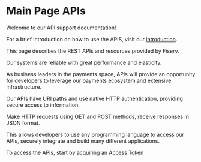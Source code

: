 # Main Page APIs

Welcome to our API support documentation!

For a brief introduction on how to use the APIS, visit our [introduction][1].

This page describes the REST APIs and resources provided by Fiserv.

Our systems are reliable with great performance and elasticity.

As business leaders in the payments space, APIs will provide an opportunity for developers to leverage our payments ecosystem and extensive infrastructure.

Our APIs have URI paths and use native HTTP authentication, providing secure access to information.

Make HTTP requests using GET and POST methods, receive responses in JSON format.

This allows developers to use any programming language to access our APIs, securely integrate and build many different applications.

To access the APIs, start by acquiring an [Access Token](../api/?type=post&path=/token/)

[1]: /merchant-acquiring-latam/docs/english/banworks/APIs-Introduction.md
